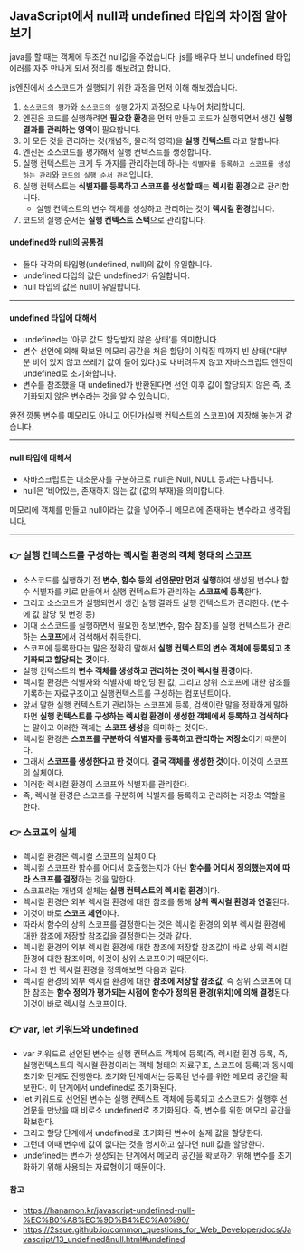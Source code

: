 ## JavaScript에서 null과 undefined 타입의 차이점 알아보기

java를 할 때는 객체에 무조건 null값을 주었습니다. js를 배우다 보니 undefined 타입 에러를 자주 만나게 되서 정리를 해보려고 합니다.

js엔진에서 소스코드가 실행되기 위한 과정을 먼저 이해 해보겠습니다.

1. `소스코드의 평가`와 `소스코드의 실행` 2가지 과정으로 나누어 처리합니다.
2. 엔진은 코드를 실행하려면 **필요한 환경**을 먼저 만들고 코드가 실행되면서 생긴 **실행 결과를 관리하는 영역**이  필요합니다.
3. 이 모든 것을 관리하는 것(개념적, 물리적 영역)을 **실행 컨텍스트** 라고 말합니다.
4. 엔진은 소스코드를 평가해서 실행 컨텍스트를 생성합니다.
5. 실행 컨텍스트는 크게 두 가지를 관리하는데 하나는 `식별자를 등록하고 스코프를 생성하는 관리`와 `코드의 실행 순서 관리`입니다.
6. 실행 컨텍스트는 **식별자를 등록하고 스코프를 생성할 때**는 **렉시컬 환경**으로 관리합니다.
   - 실행 컨텍스트의 변수 객체를 생성하고 관리하는 것이 **렉시컬 환경**입니다.
7. 코드의 실행 순서는 **실행 컨텍스트 스택**으로 관리합니다.



#### undefined와 null의 공통점

- 둘다 각각의 타입명(undefined, null)의 값이 유일합니다.
- undefined 타입의 값은 undefined가 유일합니다.
- null 타입의 값은 null이 유일합니다.

-----



#### undefined 타입에 대해서

- undefined는 ‘아무 값도 할당받지 않은 상태’를 의미합니다.
- 변수 선언에 의해 확보된 메모리 공간을 처음 할당이 이뤄질 때까지 빈 상태(*대부분 비어 있지 않고 쓰레기 값이 들어 있다.)로 내버려두지 않고 자바스크립트 엔진이 undefined로 초기화합니다.
- 변수를 참조했을 때 undefined가 반환된다면 선언 이후 값이 할당되지 않은 즉, 초기화되지 않은 변수라는 것을 알 수 있습니다.

완전 깡통 변수를 메모리도 아니고 어딘가(실행 컨텍스트의 스코프)에 저장해 놓는거 같습니다.

-----



#### null 타입에 대해서

- 자바스크립트는 대소문자를 구분하므로 null은 Null, NULL 등과는 다릅니다.
- null은 ‘비어있는, 존재하지 않는 값'(값의 부재)을 의미합니다.

메모리에 객체를 만들고  null이라는 값을 넣어주니 메모리에 존재하는 변수라고 생각됩니다.

----



### **👉 실행 컨텍스트를 구성하는 렉시컬 환경의 객체 형태의 스코프**

- 소스코드를 실행하기 전 **변수, 함수 등의 선언문만 먼저 실행**하여 생성된 변수나 함수 식별자를 키로 만들어서 실행 컨텍스트가 관리하는 **스코프에 등록**한다.
- 그리고 소스코드가 실행되면서 생긴 실행 결과도 실행 컨텍스트가 관리한다. (변수에 값 할당 및 변경 등)
- 이때 소스코드를 실행하면서 필요한 정보(변수, 함수 참조)를 실행 컨텍스트가 관리하는 **스코프**에서 검색해서 취득한다.
- 스코프에 등록한다는 말은 정확히 말해서 **실행 컨텍스트의 변수 객체에 등록되고 초기화되고 할당되는 것**이다.
- 실행 컨텍스트의 **변수 객체를 생성하고 관리하는 것이 렉시컬 환경**이다.
- 렉시컬 환경은 식별자와 식별자에 바인딩 된 값, 그리고 상위 스코프에 대한 참조를 기록하는 자료구조이고 실행컨텍스트를 구성하는 컴포넌트이다.
- 앞서 말한 실행 컨텍스트가 관리하는 스코프에 등록, 검색이란 말을 정확하게 말하자면 **실행 컨텍스트를 구성하는 렉시컬 환경이 생성한 객체에서 등록하고 검색하다**는 말이고 이러한 객체는 **스코프 생성**을 의미하는 것이다.
- 렉시컬 환경은 **스코프를 구분하여 식별자를 등록하고 관리하는 저장소**이기 때문이다.
- 그래서 **스코프를 생성한다고 한 것**이다. **결국 객체를 생성한 것**이다. 이것이 스코프의 실체이다.
- 이러한 렉시컬 환경이 스코프와 식별자를 관리한다.
- 즉, 렉시컬 환경은 스코프를 구분하여 식별자를 등록하고 관리하는 저장소 역할을 한다.



### **👉 스코프의 실체**

- 렉시컬 환경은 렉시컬 스코프의 실체이다.
- 렉시컬 스코프란 함수를 어디서 호출했는지가 아닌 **함수를 어디서 정의했는지에 따라 스코프를 결정**하는 것을 말한다.
- 스코프라는 개념의 실체는 **실행 컨텍스트의 렉시컬 환경**이다.
- 렉시컬 환경은 외부 렉시컬 환경에 대한 참조를 통해 **상위 렉시컬 환경과 연결**된다.
- 이것이 바로 **스코프 체인**이다.
- 따라서 함수의 상위 스코프를 결정한다는 것은 렉시컬 환경의 외부 렉시컬 환경에 대한 참조에 저장할 참조값을 결정한다는 것과 같다.
- 렉시컬 환경의 외부 렉시컬 환경에 대한 참조에 저장할 참조값이 바로 상위 렉시컬 환경에 대한 참조이며, 이것이 상위 스코프이기 때문이다.
- 다시 한 번 렉시컬 환경을 정의해보면 다음과 같다.
- 렉시컬 환경의 외부 렉시컬 환경에 대한 **참조에 저장할 참조값**, 즉 상위 스코프에 대한 참조는 **함수 정의가 평가되는 시점에 함수가 정의된 환경(위치)에 의해 결정**된다. 이것이 바로 렉시컬 스코프이다.



### **👉 var, let 키워드와 undefined**

- var 키워드로 선언된 변수는 실행 컨텍스트 객체에 등록(즉, 렉시컬 횐경 등록, 즉, 실행컨텍스트의 렉시컬 환경이라는 객체 형태의 자료구조, 스코프에 등록)과 동시에 초기화 단계도 진행한다. 초기화 단계에서는 등록된 변수를 위한 메모리 공간을 확보한다. 이 단계에서 undefined로 초기화된다.
- let 키워드로 선언된 변수는 실행 컨텍스트 객체에 등록되고 소스코드가 실행후 선언문을 만났을 때 비로소 undefined로 초기화된다. 즉, 변수를 위한 메모리 공간을 확보한다.
- 그리고 할당 단계에서 undefined로 초기화된 변수에 실제 값을 할당한다.
- 그런데 이때 변수에 값이 없다는 것을 명시하고 싶다면 null 값을 할당한다.
- undefined는 변수가 생성되는 단계에서 메모리 공간을 확보하기 위해 변수를 초기화하기 위해 사용되는 자료형이기 때문이다.



#### 참고

- https://hanamon.kr/javascript-undefined-null-%EC%B0%A8%EC%9D%B4%EC%A0%90/
- https://2ssue.github.io/common_questions_for_Web_Developer/docs/Javascript/13_undefined&null.html#undefined

